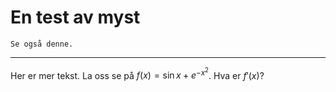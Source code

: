 # En test av myst

```{seealso}
Se også denne. 
```

___

Her er mer tekst. La oss se på $f(x)=\sin x + e^{-x^2}$. Hva er $f'(x)$?

[key]: Data_behandling/vekt